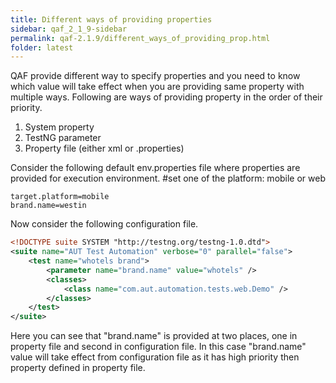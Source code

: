 ```yaml
---
title: Different ways of providing properties
sidebar: qaf_2_1_9-sidebar
permalink: qaf-2.1.9/different_ways_of_providing_prop.html
folder: latest
---
```



QAF provide different way to specify properties and you need to know which value will take effect when you are providing same property with multiple ways.
Following are ways of providing property in the order of their priority.

1. System property
2. TestNG parameter
3. Property file (either xml or .properties)

Consider the following default env.properties file where properties are provided for execution environment.
#set one of the platform: mobile or web

```properties
target.platform=mobile
brand.name=westin
```

 Now consider the following configuration file.

```xml 
<!DOCTYPE suite SYSTEM "http://testng.org/testng-1.0.dtd">
<suite name="AUT Test Automation" verbose="0" parallel="false">
    <test name="whotels brand">
        <parameter name="brand.name" value="whotels" />
        <classes>
            <class name="com.aut.automation.tests.web.Demo" />
        </classes>
    </test>
</suite>
```

Here you can see that "brand.name" is provided at two places, one in property file and second in configuration file. In this case "brand.name" value will take effect from configuration file as it has high priority then property defined in property file.

 
